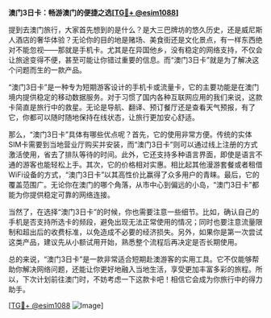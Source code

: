 **澳门3日卡：畅游澳门的便捷之选[[TG💪+ @esim1088](https://t.me/s/esim1088)]**

提到去澳门旅行，大家首先想到的是什么？是大三巴牌坊的悠久历史，还是威尼斯人酒店的奢华体验？无论你的目的地是赌场、美食街还是文化景点，有一样东西绝对不能忽视——那就是手机卡。尤其是在异国他乡，没有稳定的网络支持，不仅会让旅途变得不便，甚至可能让你错过重要的信息。而“澳门3日卡”就是为了解决这个问题而生的一款产品。

“澳门3日卡”是一种专为短期游客设计的手机卡或流量卡，它的主要功能是在澳门境内提供稳定的移动数据服务。对于习惯了国内各种互联网应用的我们来说，这款卡简直是旅行中的救星。无论是导航、翻译、预订餐厅还是查看天气预报，有了它，你都可以随时随地保持在线状态，让旅行更加安心舒适。

那么，“澳门3日卡”具体有哪些优点呢？首先，它的使用非常方便。传统的实体SIM卡需要到当地营业厅购买并安装，而“澳门3日卡”则可以通过线上注册的方式激活使用，省去了排队等待的时间。此外，它还支持多种语言界面，即使是语言不通的游客也能轻松上手。其次，它的价格相对实惠。相比起其他漫游套餐或者租借WiFi设备的方式，“澳门3日卡”以其高性价比赢得了众多用户的青睐。最后，它的覆盖范围广。无论你在澳门的哪个角落，从市中心到偏远的小岛，“澳门3日卡”都能为你提供稳定可靠的网络连接。

当然了，在选择“澳门3日卡”的时候，你也需要注意一些细节。比如，确认自己的手机是否支持所选卡的频段，避免出现无法正常使用的情况；同时也要注意流量限制和超出后的收费标准，以免造成不必要的经济损失。另外，如果你是第一次尝试这类产品，建议先从小额试用开始，熟悉整个流程后再决定是否长期使用。

总的来说，“澳门3日卡”是一款非常适合短期赴澳游客的实用工具。它不仅能够帮助你解决网络问题，还能让你更好地融入当地生活，享受更加丰富多彩的旅程。所以，下次计划前往澳门时，不妨考虑一下这款卡吧！相信它会成为你旅行中的得力助手。

[[TG💪+ @esim1088](https://t.me/s/esim1088) ![Image](https://i.postimg.cc/4NQfJmqS/Snipaste-2025-05-13-00-14-12.png)]